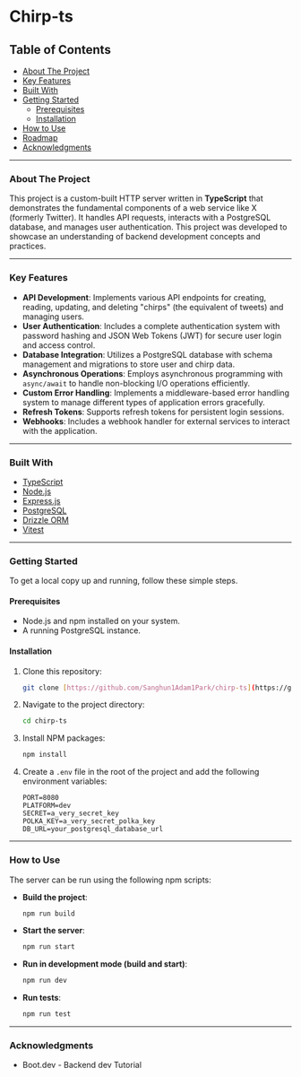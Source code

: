 # Chirp-ts

## Table of Contents
* [About The Project](#about-the-project)
* [Key Features](#key-features)
* [Built With](#built-with)
* [Getting Started](#getting-started)
  * [Prerequisites](#prerequisites)
  * [Installation](#installation)
* [How to Use](#how-to-use)
* [Roadmap](#roadmap)
* [Acknowledgments](#acknowledgments)

---

### About The Project

This project is a custom-built HTTP server written in **TypeScript** that demonstrates the fundamental components of a web service like X (formerly Twitter). It handles API requests, interacts with a PostgreSQL database, and manages user authentication. This project was developed to showcase an understanding of backend development concepts and practices.

---

### Key Features

* **API Development**: Implements various API endpoints for creating, reading, updating, and deleting "chirps" (the equivalent of tweets) and managing users.
* **User Authentication**: Includes a complete authentication system with password hashing and JSON Web Tokens (JWT) for secure user login and access control.
* **Database Integration**: Utilizes a PostgreSQL database with schema management and migrations to store user and chirp data.
* **Asynchronous Operations**: Employs asynchronous programming with `async/await` to handle non-blocking I/O operations efficiently.
* **Custom Error Handling**: Implements a middleware-based error handling system to manage different types of application errors gracefully.
* **Refresh Tokens**: Supports refresh tokens for persistent login sessions.
* **Webhooks**: Includes a webhook handler for external services to interact with the application.

---

### Built With

* [TypeScript](https://www.typescriptlang.org/)
* [Node.js](https://nodejs.org/)
* [Express.js](https://expressjs.com/)
* [PostgreSQL](https://www.postgresql.org/)
* [Drizzle ORM](https://orm.drizzle.team/)
* [Vitest](https://vitest.dev/)

---

### Getting Started

To get a local copy up and running, follow these simple steps.

#### Prerequisites

* Node.js and npm installed on your system.
* A running PostgreSQL instance.

#### Installation

1.  Clone this repository:
    ```sh
    git clone [https://github.com/Sanghun1Adam1Park/chirp-ts](https://github.com/Sanghun1Adam1Park/chirp-ts)
    ```
2.  Navigate to the project directory:
    ```sh
    cd chirp-ts
    ```
3.  Install NPM packages:
    ```sh
    npm install
    ```
4.  Create a `.env` file in the root of the project and add the following environment variables:
    ```
    PORT=8080
    PLATFORM=dev
    SECRET=a_very_secret_key
    POLKA_KEY=a_very_secret_polka_key
    DB_URL=your_postgresql_database_url
    ```

---

### How to Use

The server can be run using the following npm scripts:

* **Build the project**:
    ```sh
    npm run build
    ```
* **Start the server**:
    ```sh
    npm run start
    ```
* **Run in development mode (build and start)**:
    ```sh
    npm run dev
    ```
* **Run tests**:
    ```sh
    npm run test
    ```

---

### Acknowledgments

* Boot.dev - Backend dev Tutorial